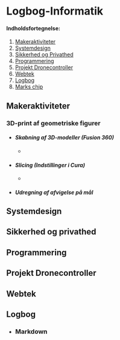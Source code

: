 # **Logbog-Informatik**
#### Indholdsfortegnelse:
 1. [Makeraktiviteter](#makeraktiviteter)
 2. [Systemdesign](#systemdesign)
 3. [Sikkerhed og Privathed](#sikkerhed-og-privathed)
 4. [Programmering](#programmering)
 5. [Projekt Dronecontroller](#projekt-dronecontroller)
 6. [Webtek](#webtek)
 7. [Logbog](#logbog)
 8. [Marks chip](#https://youtu.be/dQw4w9WgXcQ?t=43)
 
## Makeraktiviteter
### 3D-print af geometriske figurer
  * #### **_Skabning af 3D-modeller (Fusion 360)_**
    * 
  * #### **_Slicing (Indstillinger i Cura)_**
    * 
  * #### **_Udregning af afvigelse på mål_**
    
    
## Systemdesign

## Sikkerhed og privathed

## Programmering

## Projekt Dronecontroller

## Webtek

## Logbog
 * ### Markdown
